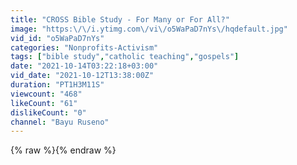 ```yaml
---
title: "CROSS Bible Study - For Many or For All?"
image: "https:\/\/i.ytimg.com\/vi\/o5WaPaD7nYs\/hqdefault.jpg"
vid_id: "o5WaPaD7nYs"
categories: "Nonprofits-Activism"
tags: ["bible study","catholic teaching","gospels"]
date: "2021-10-14T03:22:18+03:00"
vid_date: "2021-10-12T13:38:00Z"
duration: "PT1H3M11S"
viewcount: "468"
likeCount: "61"
dislikeCount: "0"
channel: "Bayu Ruseno"
---
```

{% raw %}{% endraw %}
